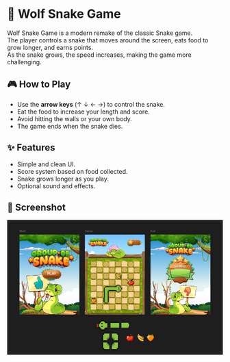# 🐍 Wolf Snake Game

Wolf Snake Game is a modern remake of the classic Snake game.  
The player controls a snake that moves around the screen, eats food to grow longer, and earns points.  
As the snake grows, the speed increases, making the game more challenging.

## 🎮 How to Play
- Use the **arrow keys** (↑ ↓ ← →) to control the snake.
- Eat the food to increase your length and score.
- Avoid hitting the walls or your own body.
- The game ends when the snake dies.

## ✨ Features
- Simple and clean UI.
- Score system based on food collected.
- Snake grows longer as you play.
- Optional sound and effects.

## 📸 Screenshot
![Screenshot](assets/images/screenshot0.jpg)
